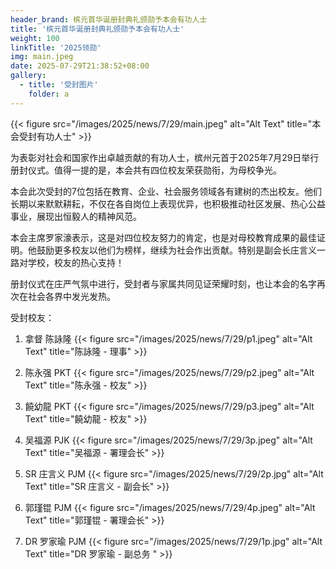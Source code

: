 ```yaml
---
header_brand: 槟元首华诞册封典礼颁勋予本会有功人士
title: '槟元首华诞册封典礼颁勋予本会有功人士'
weight: 100
linkTitle: '2025领勋'
img: main.jpeg
date: 2025-07-29T21:38:52+08:00
gallery:
  - title: '受封图片'
    folder: a
---
```


{{< figure src="/images/2025/news/7/29/main.jpeg" alt="Alt Text" title="本会受封有功人士" >}}

为表彰对社会和国家作出卓越贡献的有功人士，槟州元首于2025年7月29日举行册封仪式。值得一提的是，本会共有四位校友荣获勋衔，为母校争光。

本会此次受封的7位包括在教育、企业、社会服务领域各有建树的杰出校友。他们长期以来默默耕耘，不仅在各自岗位上表现优异，也积极推动社区发展、热心公益事业，展现出恒毅人的精神风范。

本会主席罗家濠表示，这是对四位校友努力的肯定，也是对母校教育成果的最佳证明。他鼓励更多校友以他们为榜样，继续为社会作出贡献。特别是副会长庄言义一路对学校，校友的热心支持！

册封仪式在庄严气氛中进行，受封者与家属共同见证荣耀时刻，也让本会的名字再次在社会各界中发光发热。

受封校友：

1. 拿督 陈詠隆
{{< figure src="/images/2025/news/7/29/p1.jpeg" alt="Alt Text" title="陈詠隆 - 理事" >}}

2. 陈永强 PKT
{{< figure src="/images/2025/news/7/29/p2.jpeg" alt="Alt Text" title="陈永强 - 校友" >}}

3. 饒幼龍 PKT
{{< figure src="/images/2025/news/7/29/p3.jpeg" alt="Alt Text" title="饒幼龍 - 校友" >}}

4. 吴福源 PJK
{{< figure src="/images/2025/news/7/29/3p.jpeg" alt="Alt Text" title="吴福源 - 署理会长" >}}

5. SR 庄言义 PJM
{{< figure src="/images/2025/news/7/29/2p.jpg" alt="Alt Text" title="SR 庄言义 - 副会长" >}}

6. 郭瑾锟 PJM
{{< figure src="/images/2025/news/7/29/4p.jpeg" alt="Alt Text" title="郭瑾锟 - 署理会长" >}}

7. DR 罗家瑜 PJM
{{< figure src="/images/2025/news/7/29/1p.jpg" alt="Alt Text" title="DR 罗家瑜 - 副总务 " >}}